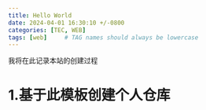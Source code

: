 ```yaml
---
title: Hello World
date: 2024-04-01 16:30:10 +/-0800
categories: [TEC, WEB]
tags: [web]     # TAG names should always be lowercase
---
```


我将在此记录本站的创建过程

# 1.基于此模板创建个人仓库

